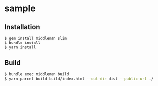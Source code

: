 # sample

## Installation

```bash
$ gem install middleman slim
$ bundle install
$ yarn install
```

## Build

```bash
$ bundle exec middleman build
$ yarn parcel build build/index.html --out-dir dist --public-url ./
```

